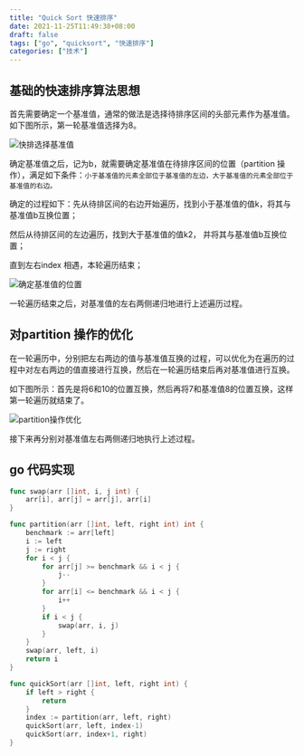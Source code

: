 ```yaml
---
title: "Quick Sort 快速排序"
date: 2021-11-25T11:49:38+08:00
draft: false
tags: ["go", "quicksort", "快速排序"]
categories: ["技术"]
---
```



## 基础的快速排序算法思想

首先需要确定一个基准值，通常的做法是选择待排序区间的头部元素作为基准值。如下图所示，第一轮基准值选择为8。

![快排选择基准值](/images/quick-sort-1.png)

确定基准值之后，记为b，就需要确定基准值在待排序区间的位置（partition 操作），满足如下条件：`小于基准值的元素全部位于基准值的左边，大于基准值的元素全部位于基准值的右边。`

确定的过程如下：先从待排区间的右边开始遍历，找到小于基准值的值k，将其与基准值b互换位置；

然后从待排区间的左边遍历，找到大于基准值的值k2， 并将其与基准值b互换位置；

直到左右index 相遇，本轮遍历结束；

![确定基准值的位置](/images/quick-sort-2.png)

一轮遍历结束之后，对基准值的左右两侧递归地进行上述遍历过程。


## 对partition 操作的优化

在一轮遍历中，分别把左右两边的值与基准值互换的过程，可以优化为在遍历的过程中对左右两边的值直接进行互换，然后在一轮遍历结束后再对基准值进行互换。

如下图所示：首先是将6和10的位置互换，然后再将7和基准值8的位置互换，这样第一轮遍历就结束了。

![partition操作优化](/images/quick-sort-3.png)

接下来再分别对基准值左右两侧递归地执行上述过程。


## go 代码实现

```go
func swap(arr []int, i, j int) {
	arr[i], arr[j] = arr[j], arr[i]
}

func partition(arr []int, left, right int) int {
	benchmark := arr[left]
	i := left
	j := right
	for i < j {
		for arr[j] >= benchmark && i < j {
			j--
		}
		for arr[i] <= benchmark && i < j {
			i++
		}
		if i < j {
			swap(arr, i, j)
		}
	}
	swap(arr, left, i)
	return i
}

func quickSort(arr []int, left, right int) {
	if left > right {
		return
	}
	index := partition(arr, left, right)
	quickSort(arr, left, index-1)
	quickSort(arr, index+1, right)
}
```
